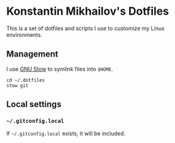 # Konstantin Mikhailov's Dotfiles

This is a set of dotfiles and scripts I use to customize my Linux environments.

## Management

I use [GNU Stow](https://www.gnu.org/software/stow/) to symlink files into 
`$HOME`.

```
cd ~/.dotfiles
stow git
```

## Local settings

### `~/.gitconfig.local`

If `~/.gitconfig.local` exists, it will be included.